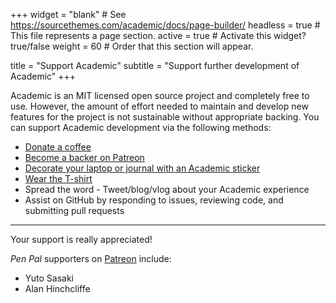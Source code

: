 +++
widget = "blank"  # See https://sourcethemes.com/academic/docs/page-builder/
headless = true  # This file represents a page section.
active = true  # Activate this widget? true/false
weight = 60  # Order that this section will appear.

title = "Support Academic"
subtitle = "Support further development of Academic"
+++

Academic is an MIT licensed open source project and completely free to use. However, the amount of effort needed to maintain and develop new features for the project is not sustainable without appropriate backing. You can support Academic development via the following methods: 

- [Donate a coffee](https://paypal.me/cushen)
- [Become a backer on Patreon](https://www.patreon.com/cushen)
- [Decorate your laptop or journal with an Academic sticker](https://www.redbubble.com/people/neutreno/works/34387919-academic)
- [Wear the T-shirt](https://academic.threadless.com/)
- Spread the word - Tweet/blog/vlog about your Academic experience
- Assist on GitHub by responding to issues, reviewing code, and submitting pull requests

---

Your support is really appreciated!

_Pen Pal_ supporters on [Patreon](https://www.patreon.com/cushen) include:

- Yuto Sasaki
- Alan Hinchcliffe
